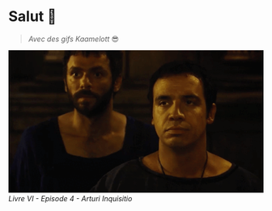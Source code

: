# Salut 👋

> _Avec des gifs Kaamelott_ 😎

![ave](../images/ave.gif)  
_Livre VI - Episode 4 - Arturi Inquisitio_
